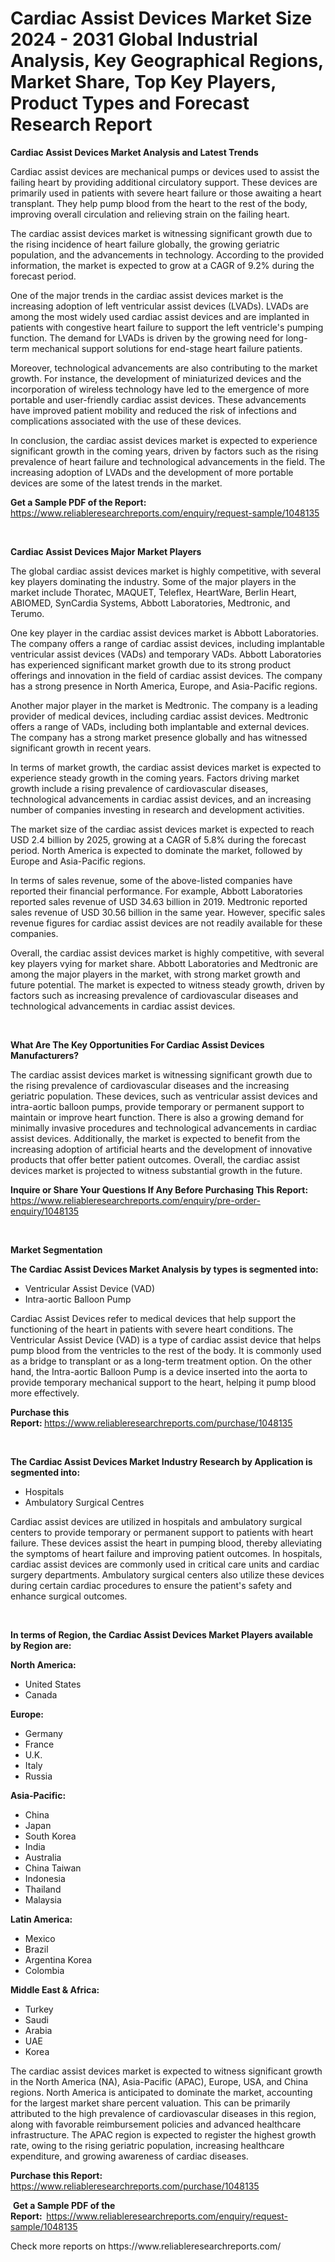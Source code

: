 <p><h1>Cardiac Assist Devices Market Size 2024 - 2031 Global Industrial Analysis, Key Geographical Regions, Market Share, Top Key Players, Product Types and Forecast Research Report</h1></p><p><strong>Cardiac Assist Devices Market Analysis and Latest Trends</strong></p>
<p><p>Cardiac assist devices are mechanical pumps or devices used to assist the failing heart by providing additional circulatory support. These devices are primarily used in patients with severe heart failure or those awaiting a heart transplant. They help pump blood from the heart to the rest of the body, improving overall circulation and relieving strain on the failing heart.</p><p>The cardiac assist devices market is witnessing significant growth due to the rising incidence of heart failure globally, the growing geriatric population, and the advancements in technology. According to the provided information, the market is expected to grow at a CAGR of 9.2% during the forecast period.</p><p>One of the major trends in the cardiac assist devices market is the increasing adoption of left ventricular assist devices (LVADs). LVADs are among the most widely used cardiac assist devices and are implanted in patients with congestive heart failure to support the left ventricle's pumping function. The demand for LVADs is driven by the growing need for long-term mechanical support solutions for end-stage heart failure patients.</p><p>Moreover, technological advancements are also contributing to the market growth. For instance, the development of miniaturized devices and the incorporation of wireless technology have led to the emergence of more portable and user-friendly cardiac assist devices. These advancements have improved patient mobility and reduced the risk of infections and complications associated with the use of these devices.</p><p>In conclusion, the cardiac assist devices market is expected to experience significant growth in the coming years, driven by factors such as the rising prevalence of heart failure and technological advancements in the field. The increasing adoption of LVADs and the development of more portable devices are some of the latest trends in the market.</p></p>
<p><strong>Get a Sample PDF of the Report:&nbsp;</strong> <a href="https://www.reliableresearchreports.com/enquiry/request-sample/1048135">https://www.reliableresearchreports.com/enquiry/request-sample/1048135</a></p>
<p>&nbsp;</p>
<p><strong>Cardiac Assist Devices Major Market Players</strong></p>
<p><p>The global cardiac assist devices market is highly competitive, with several key players dominating the industry. Some of the major players in the market include Thoratec, MAQUET, Teleflex, HeartWare, Berlin Heart, ABIOMED, SynCardia Systems, Abbott Laboratories, Medtronic, and Terumo.</p><p>One key player in the cardiac assist devices market is Abbott Laboratories. The company offers a range of cardiac assist devices, including implantable ventricular assist devices (VADs) and temporary VADs. Abbott Laboratories has experienced significant market growth due to its strong product offerings and innovation in the field of cardiac assist devices. The company has a strong presence in North America, Europe, and Asia-Pacific regions.</p><p>Another major player in the market is Medtronic. The company is a leading provider of medical devices, including cardiac assist devices. Medtronic offers a range of VADs, including both implantable and external devices. The company has a strong market presence globally and has witnessed significant growth in recent years.</p><p>In terms of market growth, the cardiac assist devices market is expected to experience steady growth in the coming years. Factors driving market growth include a rising prevalence of cardiovascular diseases, technological advancements in cardiac assist devices, and an increasing number of companies investing in research and development activities.</p><p>The market size of the cardiac assist devices market is expected to reach USD 2.4 billion by 2025, growing at a CAGR of 5.8% during the forecast period. North America is expected to dominate the market, followed by Europe and Asia-Pacific regions.</p><p>In terms of sales revenue, some of the above-listed companies have reported their financial performance. For example, Abbott Laboratories reported sales revenue of USD 34.63 billion in 2019. Medtronic reported sales revenue of USD 30.56 billion in the same year. However, specific sales revenue figures for cardiac assist devices are not readily available for these companies.</p><p>Overall, the cardiac assist devices market is highly competitive, with several key players vying for market share. Abbott Laboratories and Medtronic are among the major players in the market, with strong market growth and future potential. The market is expected to witness steady growth, driven by factors such as increasing prevalence of cardiovascular diseases and technological advancements in cardiac assist devices.</p></p>
<p>&nbsp;</p>
<p><strong>What Are The Key Opportunities For Cardiac Assist Devices Manufacturers?</strong></p>
<p><p>The cardiac assist devices market is witnessing significant growth due to the rising prevalence of cardiovascular diseases and the increasing geriatric population. These devices, such as ventricular assist devices and intra-aortic balloon pumps, provide temporary or permanent support to maintain or improve heart function. There is also a growing demand for minimally invasive procedures and technological advancements in cardiac assist devices. Additionally, the market is expected to benefit from the increasing adoption of artificial hearts and the development of innovative products that offer better patient outcomes. Overall, the cardiac assist devices market is projected to witness substantial growth in the future.</p></p>
<p><strong>Inquire or Share Your Questions If Any Before Purchasing This Report:</strong> <a href="https://www.reliableresearchreports.com/enquiry/pre-order-enquiry/1048135">https://www.reliableresearchreports.com/enquiry/pre-order-enquiry/1048135</a></p>
<p>&nbsp;</p>
<p><strong>Market Segmentation</strong></p>
<p><strong>The Cardiac Assist Devices Market Analysis by types is segmented into:</strong></p>
<p><ul><li>Ventricular Assist Device (VAD)</li><li>Intra-aortic Balloon Pump</li></ul></p>
<p><p>Cardiac Assist Devices refer to medical devices that help support the functioning of the heart in patients with severe heart conditions. The Ventricular Assist Device (VAD) is a type of cardiac assist device that helps pump blood from the ventricles to the rest of the body. It is commonly used as a bridge to transplant or as a long-term treatment option. On the other hand, the Intra-aortic Balloon Pump is a device inserted into the aorta to provide temporary mechanical support to the heart, helping it pump blood more effectively.</p></p>
<p><strong>Purchase this Report:&nbsp;</strong><a href="https://www.reliableresearchreports.com/purchase/1048135">https://www.reliableresearchreports.com/purchase/1048135</a></p>
<p>&nbsp;</p>
<p><strong>The Cardiac Assist Devices Market Industry Research by Application is segmented into:</strong></p>
<p><ul><li>Hospitals</li><li>Ambulatory Surgical Centres</li></ul></p>
<p><p>Cardiac assist devices are utilized in hospitals and ambulatory surgical centers to provide temporary or permanent support to patients with heart failure. These devices assist the heart in pumping blood, thereby alleviating the symptoms of heart failure and improving patient outcomes. In hospitals, cardiac assist devices are commonly used in critical care units and cardiac surgery departments. Ambulatory surgical centers also utilize these devices during certain cardiac procedures to ensure the patient's safety and enhance surgical outcomes.</p></p>
<p>&nbsp;</p>
<p><strong>In terms of Region, the Cardiac Assist Devices Market Players available by Region are:</strong></p>
<p>
    <p> <strong> North America: </strong>
        <ul>
            <li>United States</li>
            <li>Canada</li>
        </ul>
        </p> 
    <p> <strong> Europe: </strong>
        <ul>
            <li>Germany</li>
            <li>France</li>
            <li>U.K.</li>
            <li>Italy</li>
            <li>Russia</li>
        </ul>
        </p> 
    <p> <strong> Asia-Pacific: </strong>
        <ul>
            <li>China</li>
            <li>Japan</li>
            <li>South Korea</li>
            <li>India</li>
            <li>Australia</li>
            <li>China Taiwan</li>
            <li>Indonesia</li>
            <li>Thailand</li>
            <li>Malaysia</li>
        </ul>
        </p> 
    <p> <strong> Latin America: </strong>
        <ul>
            <li>Mexico</li>
            <li>Brazil</li>
            <li>Argentina Korea</li>
            <li>Colombia</li>
        </ul>
        </p> 
    <p> <strong> Middle East & Africa: </strong>
        <ul>
            <li>Turkey</li>
            <li>Saudi</li>
            <li>Arabia</li>
            <li>UAE</li>
            <li>Korea</li>
        </ul>
    </p>
    </p>
<p><p>The cardiac assist devices market is expected to witness significant growth in the North America (NA), Asia-Pacific (APAC), Europe, USA, and China regions. North America is anticipated to dominate the market, accounting for the largest market share percent valuation. This can be primarily attributed to the high prevalence of cardiovascular diseases in this region, along with favorable reimbursement policies and advanced healthcare infrastructure. The APAC region is expected to register the highest growth rate, owing to the rising geriatric population, increasing healthcare expenditure, and growing awareness of cardiac diseases.</p></p>
<p><strong>Purchase this Report: </strong><a href="https://www.reliableresearchreports.com/purchase/1048135">https://www.reliableresearchreports.com/purchase/1048135</a></p>
<p>&nbsp;<strong>Get a Sample PDF of the Report:&nbsp;&nbsp;</strong><a href="https://www.reliableresearchreports.com/enquiry/request-sample/1048135">https://www.reliableresearchreports.com/enquiry/request-sample/1048135</a></p>
<p><strong></strong></p>
<p>Check more reports on https://www.reliableresearchreports.com/</p>